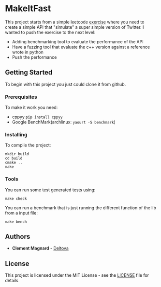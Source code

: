 # MakeItFast 
This project starts from a simple leetcode [exercise](https://leetcode.com/problems/design-twitter/) where you need to create a simple API that "simulate" 
a super simple version of Twitter.
I wanted to push the exercise to the next level:
- Adding benchmarking tool to evaluate the performance of the API
- Have a fuzzing tool that evaluate the c++ version against a reference wrote in python
- Push the performance


## Getting Started

To begin with this project you just could clone it from github.

### Prerequisites

To make it work you need:
- cppyy `pip install cppyy`
- Google BenchMark(archlinux: `yaourt -S benchmark`)

### Installing

To compile the project:

```
mkdir build
cd build
cmake ..
make
```

### Tools
You can run some test generated tests using:
```
make check
```
You can run a benchmark that is just running the different function of the lib from a input file:
```
make bench
```

## Authors

* **Clement Magnard** - [Deltova](https://github.com/deltova)

## License

This project is licensed under the MIT License - see the [LICENSE](LICENSE) file for details
